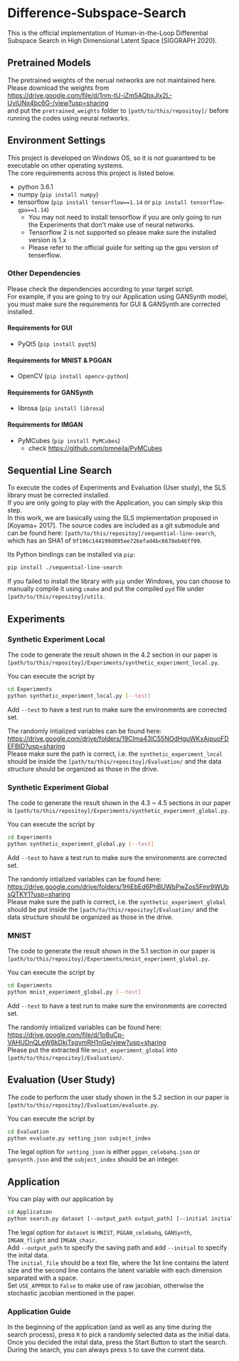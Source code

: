 # Difference-Subspace-Search
This is the official implementation of Human-in-the-Loop Differential Subspace Search in High Dimensional Latent Space [SIGGRAPH 2020].

## Pretrained Models

The pretrained weights of the nerual networks are not maintained here.  
Please download the weights from  
https://drive.google.com/file/d/1nm-tU-jZm5AQbxJlx2L-UvlUNx4bc6G-/view?usp=sharing  
and put the `pretrained_weights` folder to `[path/to/this/repositoy]/` before running the codes using neural networks.

## Environment Settings

This project is developed on Windows OS, so it is not guaranteed to be executable on other operating systems.  
The core requirements across this project is listed below.

* python 3.6.1
* numpy (`pip install numpy`)
* tensorflow (`pip install tensorflow==1.14` or `pip install tensorflow-gpu==1.14`)
  * You may not need to install tensorflow if you are only going to run the Experiments that don't make use of neural networks.
  * Tensorflow 2 is not supported so please make sure the installed version is 1.x
  * Please refer to the official guide for setting up the gpu version of tenserflow.
  
### Other Dependencies

Please check the dependencies according to your target script.  
For example, if you are going to try our Application using GANSynth model, you must make sure the requirements for GUI & GANSynth are corrected installed.

#### Requirements for GUI

* PyQt5 (`pip install pyqt5`)

#### Requirements for MNIST & PGGAN

* OpenCV (`pip install opencv-python`)

#### Requirements for GANSynth

* librosa (`pip install librosa`)

#### Requirements for IMGAN

* PyMCubes (`pip install PyMCubes`)
  * check https://github.com/pmneila/PyMCubes

## Sequential Line Search

To execute the codes of Experiments and Evaluation (User study), the SLS library must be corrected installed.  
If you are only going to play with the Application, you can simply skip this step.  
In this work, we are basically using the SLS implementation proposed in [Koyama+ 2017]. The source codes are included as a git submodule and can be found here: `[path/to/this/repositoy]/sequential-line-search`, which has an SHA1 of `9f196c144199d095ee726efad4bc6678eb46ff09`.

Its Python bindings can be installed via `pip`:
```bash
pip install ./sequential-line-search
```

If you failed to install the library with `pip` under Windows, you can choose to manually compile it using `cmake` and put the compiled `pyd` file under `[path/to/this/repositoy]/utils`.

## Experiments

### Synthetic Experiment Local

The code to generate the result shown in the 4.2 section in our paper is `[path/to/this/repositoy]/Experiments/synthetic_experiment_local.py`.

You can execute the script by
```bash
cd Experiments
python synthetic_experiment_local.py [--test]
```
Add `--test` to have a test run to make sure the environments are corrected set.

The randomly intialized variables can be found here:  
https://drive.google.com/drive/folders/19Clma43lC55NOdHguWKxAjpuoFDEFBID?usp=sharing  
Please make sure the path is correct, i.e. the `synthetic_experiment_local` should be inside the `[path/to/this/repositoy]/Evaluation/` and the data structure should be organized as those in the drive.

### Synthetic Experiment Global

The code to generate the result shown in the 4.3 ~ 4.5 sections in our paper is `[path/to/this/repositoy]/Experiments/synthetic_experiment_global.py`.

You can execute the script by

```bash
cd Experiments
python synthetic_experiment_global.py [--test]
```
Add `--test` to have a test run to make sure the environments are corrected set.

The randomly intialized variables can be found here:  
https://drive.google.com/drive/folders/1HiEbEd6PhBUWbPwZos5Fmr9WUbsQTKY1?usp=sharing  
Please make sure the path is correct, i.e. the `synthetic_experiment_global` should be put inside the `[path/to/this/repositoy]/Evaluation/` and the data structure should be organized as those in the drive.

### MNIST

The code to generate the result shown in the 5.1 section in our paper is `[path/to/this/repositoy]/Experiments/mnist_experiment_global.py`.

You can execute the script by
```bash
cd Experiments
python mnist_experiment_global.py [--test]
```
Add `--test` to have a test run to make sure the environments are corrected set.

The randomly intialized variables can be found here:  
https://drive.google.com/file/d/1o8uCp-VAHUDnQLeW6kDkjTsgvmRH1nGe/view?usp=sharing  
Please put the extracted file `mnist_experiment_global` into `[path/to/this/repositoy]/Evaluation/`.

## Evaluation (User Study)

The code to perform the user study shown in the 5.2 section in our paper is `[path/to/this/repositoy]/Evaluation/evaluate.py`.

You can execute the script by
```bash
cd Evaluation
python evaluate.py setting_json subject_index
```
The legal option for `setting_json` is either `pggan_celebahq.json` or `gansynth.json` and the `subject_index` should be an integer.

## Application

You can play with our application by
```bash
cd Application
python search.py dataset [--output_path output_path] [--initial initial_file] [--use_approx USE_APPROX]
```
The legal option for `dataset` is `MNIST`, `PGGAN_celebahq`, `GANSynth`, `IMGAN_flight` and `IMGAN_chair`.  
Add `--output_path` to specify the saving path and add `--initial` to specify the inital data.  
The `initial_file` should be a text file, where the 1st line contains the latent size and the second line contains the latent variable with each dimension separated with a space.  
Set `USE_APPROX` to `False` to make use of raw jacobian, otherwise the stochastic jacobian mentioned in the paper.

### Application Guide

In the beginning of the application (and as well as any time during the search process), press `R` to pick a randomly selected data as the initial data. Once you decided the inital data, press the Start Button to start the search. During the search, you can always press `S` to save the current data.
